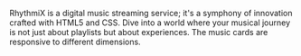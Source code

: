 RhythmiX is a digital music streaming service; it's a symphony of innovation crafted with HTML5 and CSS. Dive into a world where your musical journey is not just about playlists but about experiences. The music cards are responsive to different dimensions.

